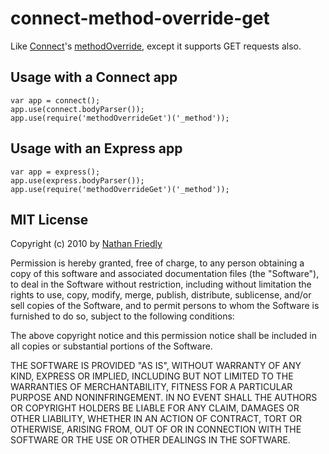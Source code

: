 connect-method-override-get
===========================

Like [Connect](http://www.senchalabs.org/connect/)'s [methodOverride](http://www.senchalabs.org/connect/methodOverride.html), except it supports GET requests also.

Usage with a Connect app
-------------------------

    var app = connect();
    app.use(connect.bodyParser());
    app.use(require('methodOverrideGet')('_method'));

Usage with an Express app
-------------------------

    var app = express();
    app.use(express.bodyParser());
    app.use(require('methodOverrideGet')('_method'));


MIT License
------------

Copyright (c) 2010 by [Nathan Friedly](http://nfriedly.com)

Permission is hereby granted, free of charge, to any person obtaining a copy of this software and associated documentation files (the "Software"), to deal in the Software without restriction, including without limitation the rights to use, copy, modify, merge, publish, distribute, sublicense, and/or sell copies of the Software, and to permit persons to whom the Software is furnished to do so, subject to the following conditions:

The above copyright notice and this permission notice shall be included in all copies or substantial portions of the Software.

THE SOFTWARE IS PROVIDED "AS IS", WITHOUT WARRANTY OF ANY KIND, EXPRESS OR IMPLIED, INCLUDING BUT NOT LIMITED TO THE WARRANTIES OF MERCHANTABILITY, FITNESS FOR A PARTICULAR PURPOSE AND NONINFRINGEMENT. IN NO EVENT SHALL THE AUTHORS OR COPYRIGHT HOLDERS BE LIABLE FOR ANY CLAIM, DAMAGES OR OTHER LIABILITY, WHETHER IN AN ACTION OF CONTRACT, TORT OR OTHERWISE, ARISING FROM, OUT OF OR IN CONNECTION WITH THE SOFTWARE OR THE USE OR OTHER DEALINGS IN THE SOFTWARE.
